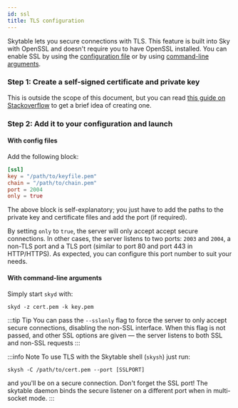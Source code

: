 ```yaml
---
id: ssl
title: TLS configuration
---
```


Skytable lets you secure connections with TLS. This feature is built into Sky with OpenSSL and doesn't require you to have OpenSSL installed. You can enable SSL by using the [configuration file](#with-config-files) or by using [command-line arguments](#with-command-line-arguments).

### Step 1: Create a self-signed certificate and private key

This is outside the scope of this document, but you can read [this guide on Stackoverflow](https://stackoverflow.com/a/10176685) to get a brief idea of creating one.

### Step 2: Add it to your configuration and launch

#### With config files

Add the following block:

```toml
[ssl]
key = "/path/to/keyfile.pem"
chain = "/path/to/chain.pem"
port = 2004
only = true
```

The above block is self-explanatory; you just have to add the paths to the private key and certificate files and add the port (if required).

By setting `only` to `true`, the server will only accept accept secure connections. In other cases,
the server listens to two ports: `2003` and `2004`, a non-TLS port and a TLS port (similar to port
80 and port 443 in HTTP/HTTPS). As expected, you can configure this port number to suit your needs.

#### With command-line arguments

Simply start `skyd` with:

```shell
skyd -z cert.pem -k key.pem
```

:::tip Tip
You can pass the `--sslonly` flag to force the server to only accept secure connections, disabling the non-SSL interface. When this flag is not passed, and other SSL options are given &mdash; the server listens to both SSL and non-SSL requests
:::

:::info Note
To use TLS with the Skytable shell (`skysh`) just run:

```
skysh -C /path/to/cert.pem --port [SSLPORT]
```

and you'll be on a secure connection. Don't forget the SSL port! The skytable daemon binds the secure
listener on a different port when in multi-socket mode.
:::
